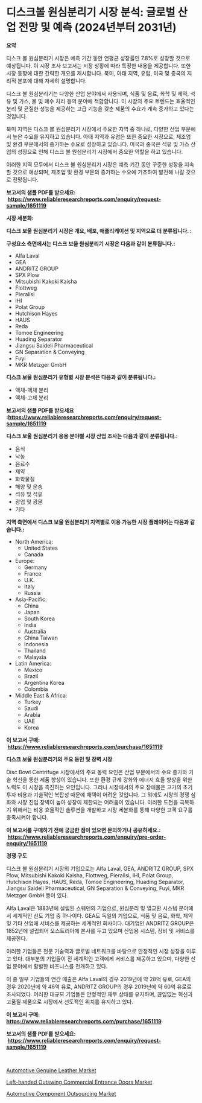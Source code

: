 <p><h1>디스크볼 원심분리기 시장 분석: 글로벌 산업 전망 및 예측 (2024년부터 2031년)</h1></p><p><strong>요약</strong></p>
<p><p>디스크 볼 원심분리기 시장은 예측 기간 동안 연평균 성장률인 7.8%로 성장할 것으로 예상됩니다. 이 시장 조사 보고서는 시장 상황에 따라 특정한 내용을 제공합니다. 또한 시장 동향에 대한 간략한 개요를 제시합니다. 북미, 아태 지역, 유럽, 미국 및 중국의 지리적 분포에 대해 자세히 설명합니다.</p><p>디스크 볼 원심분리기는 다양한 산업 분야에서 사용되며, 식품 및 음료, 화학 및 제약, 석유 및 가스, 물 및 폐수 처리 등의 분야에 적합합니다. 이 시장의 주요 트렌드는 효율적인 분리 및 균질한 성능을 제공하는 고급 기능을 갖춘 제품의 수요가 계속 증가하고 있다는 것입니다.</p><p>북미 지역은 디스크 볼 원심분리기 시장에서 주요한 지역 중 하나로, 다양한 산업 부문에서 높은 수요를 유지하고 있습니다. 아태 지역과 유럽은 또한 중요한 시장으로, 제조업 및 환경 부문에서의 증가하는 수요로 성장하고 있습니다. 미국과 중국은 석유 및 가스 산업의 성장으로 인해 디스크 볼 원심분리기 시장에서 중요한 역할을 하고 있습니다.</p><p>이러한 지역 모두에서 디스크 볼 원심분리기 시장은 예측 기간 동안 꾸준한 성장을 지속할 것으로 예상되며, 제조업 및 환경 부문의 증가하는 수요에 기초하여 발전해 나갈 것으로 전망됩니다.</p></p>
<p><strong>보고서의 샘플 PDF를 받으세요: &nbsp;<a href="https://www.reliableresearchreports.com/enquiry/request-sample/1651119">https://www.reliableresearchreports.com/enquiry/request-sample/1651119</a></strong></p>
<p><strong>시장 세분화:</strong></p>
<p><strong> 디스크 보울 원심분리기 시장은 개요, 배포, 애플리케이션 및 지역으로 더 분류됩니다. :</strong></p>
<p><strong>구성요소 측면에서는 디스크 보울 원심분리기 시장은 다음과 같이 분류됩니다.:</strong></p>
<p><ul><li>Alfa Laval</li><li>GEA</li><li>ANDRITZ GROUP</li><li>SPX Plow</li><li>Mitsubishi Kakoki Kaisha</li><li>Flottweg</li><li>Pieralisi</li><li>IHI</li><li>Polat Group</li><li>Hutchison Hayes</li><li>HAUS</li><li>Reda</li><li>Tomoe Engineering</li><li>Huading Separator</li><li>Jiangsu Saideli Pharmaceutical</li><li>GN Separation & Conveying</li><li>Fuyi</li><li>MKR Metzger GmbH</li></ul></p>
<p><strong> 디스크 보울 원심분리기 유형별 시장 분석은 다음과 같이 분류됩니다.:</strong></p>
<p><ul><li>액체-액체 분리</li><li>액체-고체 분리</li></ul></p>
<p><strong>보고서의 샘플 PDF를 받으세요 :<a href="https://www.reliableresearchreports.com/enquiry/request-sample/1651119">https://www.reliableresearchreports.com/enquiry/request-sample/1651119</a></strong></p>
<p><strong> 디스크 보울 원심분리기 응용 분야별 시장 산업 조사는 다음과 같이 분류됩니다.:</strong></p>
<p><ul><li>음식</li><li>낙농</li><li>음료수</li><li>제약</li><li>화학물질</li><li>해양 및 운송</li><li>석유 및 석유</li><li>광업 및 광물</li><li>기타</li></ul></p>
<p><strong>지역 측면에서 디스크 보울 원심분리기 지역별로 이용 가능한 시장 플레이어는 다음과 같습니다.:</strong></p>
<p><ul>
    <li>
        North America:
        <ul>
            <li>United States</li>
            <li>Canada</li>
        </ul>
    </li>
    <li>
        Europe:
        <ul>
            <li>Germany</li>
            <li>France</li>
            <li>U.K.</li>
            <li>Italy</li>
            <li>Russia</li>
        </ul>
    </li>
    <li>
        Asia-Pacific:
        <ul>
            <li>China</li>
            <li>Japan</li>
            <li>South Korea</li>
            <li>India</li>
            <li>Australia</li>
            <li>China Taiwan</li>
            <li>Indonesia</li>
            <li>Thailand</li>
            <li>Malaysia</li>
        </ul>
    </li>
    <li>
        Latin America:
        <ul>
            <li>Mexico</li>
            <li>Brazil</li>
            <li>Argentina Korea</li>
            <li>Colombia</li>
        </ul>
    </li>
    <li>
        Middle East & Africa:
        <ul>
            <li>Turkey</li>
            <li>Saudi</li>
            <li>Arabia</li>
            <li>UAE</li>
            <li>Korea</li>
        </ul>
    </li>
    </ul></p>
<p><strong>이 보고서 구매: &nbsp;<a href="https://www.reliableresearchreports.com/purchase/1651119">https://www.reliableresearchreports.com/purchase/1651119</a></strong></p>
<p><strong>디스크 보울 원심분리기의 주요 동인 및 장벽 시장</strong></p>
<p><p>Disc Bowl Centrifuge 시장에서의 주요 동력 요인은 산업 부문에서의 수요 증가와 기술 혁신을 통한 제품 향상이 있습니다. 또한 환경 규제 강화와 에너지 효율 향상을 위한 노력도 이 시장을 촉진하는 요인입니다. 그러나 시장에서의 주요 장애물은 고가의 초기 투자 비용과 기술적인 복잡성 때문에 채택이 어려운 것입니다. 그 외에도 시장의 경쟁 심화와 시장 진입 장벽이 높아 성장이 제한되는 어려움이 있습니다. 이러한 도전을 극복하기 위해서는 비용 효율적인 솔루션을 개발하고 시장 세분화를 통해 다양한 고객 요구를 충족시켜야 합니다.</p></p>
<p><strong>이 보고서를 구매하기 전에 궁금한 점이 있으면 문의하거나 공유하세요.: &nbsp;<a href="https://www.reliableresearchreports.com/enquiry/pre-order-enquiry/1651119">https://www.reliableresearchreports.com/enquiry/pre-order-enquiry/1651119</a></strong></p>
<p><strong>경쟁 구도</strong></p>
<p><p>디스크 볼 원심분리기 시장의 기업으로는 Alfa Laval, GEA, ANDRITZ GROUP, SPX Plow, Mitsubishi Kakoki Kaisha, Flottweg, Pieralisi, IHI, Polat Group, Hutchison Hayes, HAUS, Reda, Tomoe Engineering, Huading Separator, Jiangsu Saideli Pharmaceutical, GN Separation & Conveying, Fuyi, MKR Metzger GmbH 등이 있다.</p><p>Alfa Laval은 1883년에 설립된 스웨덴의 기업으로, 원심분리 및 열교환 시스템 분야에서 세계적인 선도 기업 중 하나이다. GEA도 독일의 기업으로, 식품 및 음료, 화학, 제약 및 기타 산업에 서비스를 제공하는 세계적인 회사이다. 대기업인 ANDRITZ GROUP은 1852년에 설립되어 오스트리아에 본사를 두고 있으며 산업용 시스템, 장비 및 서비스를 제공한다.</p><p>이러한 기업들은 전문 기술력과 글로벌 네트워크를 바탕으로 안정적인 시장 성장을 이루고 있다. 대부분의 기업들이 전 세계적인 고객에게 서비스를 제공하고 있으며, 다양한 산업 분야에서 활발한 비즈니스를 전개하고 있다.</p><p>이 중 일부 기업들의 연간 매출은 Alfa Laval의 경우 2019년에 약 28억 유로, GEA의 경우 2020년에 약 46억 유로, ANDRITZ GROUP의 경우 2019년에 약 60억 유로로 조사되었다. 이러한 대규모 기업들은 안정적인 재무 상태를 유지하며, 끊임없는 혁신과 고품질 제품으로 시장에서 선도적인 위치를 유지하고 있다.</p></p>
<p><strong>이 보고서 구매: &nbsp; <a href="https://www.reliableresearchreports.com/purchase/1651119">https://www.reliableresearchreports.com/purchase/1651119</a></strong></p>
<p><strong>보고서의 샘플 PDF를 받으세요: &nbsp;<a href="https://www.reliableresearchreports.com/enquiry/request-sample/1651119">https://www.reliableresearchreports.com/enquiry/request-sample/1651119</a></strong><strong></strong></p>
<p>&nbsp;</p>
<p><p><a href="https://www.linkedin.com/pulse/automotive-genuine-leather-market-growth-trends-covid-19-6q6jf?trackingId=8Ba1iFj9bpxUIhbo0rwUlg%3D%3D">Automotive Genuine Leather Market</a></p><p><a href="https://www.linkedin.com/pulse/left-handed-outswing-commercial-entrance-doors-market-analysis-e0atf?trackingId=Jdv1Dck8B%2FoczjVpCCqyig%3D%3D">Left-handed Outswing Commercial Entrance Doors Market</a></p><p><a href="https://www.linkedin.com/pulse/insights-automotive-component-outsourcing-market-size-analysing-yp52f?trackingId=Ao6KjVHz7raR7csvPE05zQ%3D%3D">Automotive Component Outsourcing Market</a></p></p>